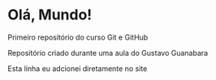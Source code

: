 # Olá, Mundo!
 Primeiro repositório do curso Git e GitHub

 Repositório criado durante uma aula do Gustavo Guanabara

Esta linha eu adcionei diretamente no site
